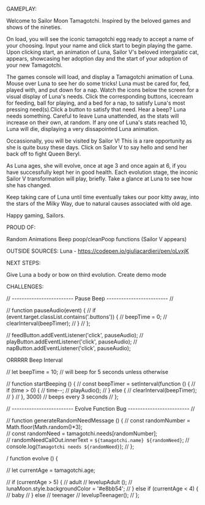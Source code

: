 GAMEPLAY: 

Welcome to Sailor Moon Tamagotchi. Inspired by the beloved games and shows of the nineties. 

On load, you will see the iconic tamagotchi egg ready to accept a name of your choosing. Input your name and click start to begin playing the game. Upon clicking start, an animation of Luna, Sailor V's beloved intergalatic cat, appears, showcasing her adoption day and the start of your adoption of your new Tamagotchi. 

The games console will load, and display a Tamagotchi animation of Luna. Mouse over Luna to see her do some tricks! Luna must be cared for, fed, played with, and put down for a nap. Watch the icons below the screen for a visual display of Luna's needs. Click the corresponding buttons, icecream for feeding, ball for playing, and a bed for a nap, to satisfy Luna's most pressing need(s).Click a button to satisfy that need. Hear a beep? Luna needs something. Careful to leave Luna unattended, as the stats will increase on their own, at random.  If any one of Luna's stats reached 10, Luna will die, displaying a very dissapointed Luna animation. 

Occassionally, you will be visited by Sailor V! This is a rare opportunity as she is quite busy these days. Click on Sailor V to say hello and send her back off to fight Queen Beryl. 

As Luna ages, she will evolve, once at age 3 and once again at 6, if you have successfully kept her in good health. Each evolution stage, the inconic Sailor V transformation will play, briefly. Take a glance at Luna to see how she has changed. 

Keep taking care of Luna until time eventually takes our poor kitty away, into the stars of the Milky Way, due to natural causes associated with old age. 

Happy gaming, Sailors. 






PROUD OF: 

Random Animations 
Beep
poop/cleanPoop functions (Sailor V appears)




OUTSIDE SOURCES: 
Luna - https://codepen.io/giuliacardieri/pen/oLvxjK



NEXT STEPS: 

Give Luna a body or bow on third evolution. 
Create demo mode




CHALLENGES: 


// ------------------------- Pause Beep ------------------------- //

// function pauseAudio(event) {
//     if (event.target.classList.contains('.buttons')) {
//         beepTime = 0;
//         clearInterval(beepTimer); 
//         }
// };

// feedButton.addEventListener('click', pauseAudio);
// playButton.addEventListener('click', pauseAudio);
// napButton.addEventListener('click', pauseAudio);


ORRRRR      Beep Interval 

// let beepTime = 10; // will beep for 5 seconds unless otherwise 

// function startBeeping () {
//     const beepTimer = setInterval(function () { 
//         if (time > 0) { 
//             time--;
//             playAudio();
//         } else {
//             clearInterval(beepTimer); 
//         }
//         }, 3000) // beeps every 3 seconds 
//  };

// -------------------------  Evolve Function Bug ------------------------- //

// function generateRandomNeedMessage () {
//     const randomNumber = Math.floor(Math.random()*3);  
//     const randomNeed = tamagotchi.needs[randomNumber];    
//     randomNeedCallOut.innerText = `${tamagotchi.name} ${randomNeed}`;
//     console.log(`Tamagotchi needs ${randomNeed}`);
// }; 

/ function evolve () {    

//     let currentAge = tamagotchi.age;

//     if (currentAge > 5) { // adult
//         levelupAdult ();
//         lunaMoon.style.backgroundColor = '#e8bb54';
//     } else if (currentAge < 4) { // baby
//     } else // teenager
//         levelupTeenager(); 
// };

